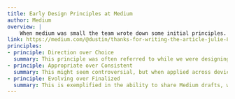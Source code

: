 ```yaml
---
title: Early Design Principles at Medium
author: Medium
overview: |
    When medium was small the team wrote down some initial principles. They created a framework that listed two positive thought-provoking words in opposition.
link: https://medium.com/@dustin/thanks-for-writing-the-article-julie-8362fd235ae0
principles:
- principle: Direction over Choice
  summary: This principle was often referred to while we were designing the Medium editor. We purposely traded layout, type, and color choices for guidance and direction. Direction was more appropriate for the product because we wanted people to focus on writing, and not get distracted by choice.
- principle: Appropriate over Consistent
  summary: This might seem controversial, but when applied across devices, its purpose is clear. We were willing to break consistency if it was more appropriate for the OS, device, or context.
- principle: Evolving over Finalized
  summary: This is exemplified in the ability to share Medium drafts, write responses, and leave notes. The content on Medium should be antifragile, improving with use and evolving overtime. We did not want to design printed books for the internet.
---
```

